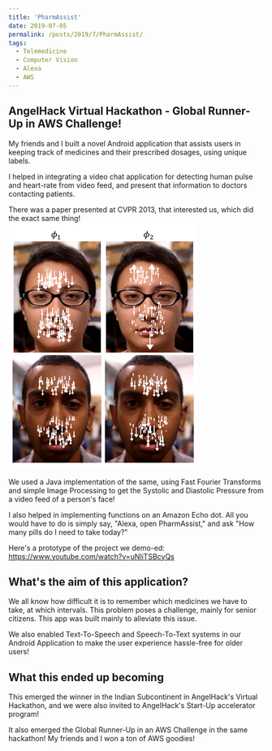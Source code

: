 ```yaml
---
title: 'PharmAssist'
date: 2019-07-05
permalink: /posts/2019/7/PharmAssist/
tags:
  - Telemedicine
  - Computer Vision
  - Alexa
  - AWS
---
```


AngelHack Virtual Hackathon - Global Runner-Up in AWS Challenge!
------
My friends and I built a novel Android application that assists users in keeping track of medicines and their prescribed dosages, using unique labels. 

I helped in integrating a video chat application for detecting human pulse and heart-rate from video feed, and present that information to doctors contacting patients.

There was a paper presented at CVPR 2013, that interested us, which did the exact same thing!
![heartbeatprocess](/images/heartbeat.png)

We used a Java implementation of the same, using Fast Fourier Transforms and simple Image Processing to get the Systolic and Diastolic Pressure from a video feed of a person's face!

I also helped in implementing functions on an Amazon Echo dot. All you would have to do is simply say, "Alexa, open PharmAssist," and ask "How many pills do I need to take today?"

Here's a prototype of the project we demo-ed: https://www.youtube.com/watch?v=uNliTSBcyQs


What's the aim of this application?
------
We all know how difficult it is to remember which medicines we have to take, at which intervals. This problem poses a challenge, mainly for senior citizens. This app was built mainly to alleviate this issue. 

We also enabled Text-To-Speech and Speech-To-Text systems in our Android Application to make the user experience hassle-free for older users!


What this ended up becoming
------
This emerged the winner in the Indian Subcontinent in AngelHack's Virtual Hackathon, and we were also invited to AngelHack's Start-Up accelerator program!

It also emerged the Global Runner-Up in an AWS Challenge in the same hackathon! My friends and I won a ton of AWS goodies!
